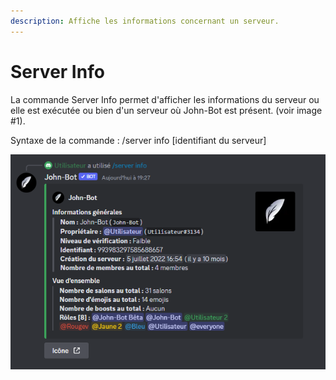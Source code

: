 ```yaml
---
description: Affiche les informations concernant un serveur.
---
```


# Server Info

La commande Server Info permet d'afficher les informations du serveur ou elle est exécutée ou bien d'un serveur où John-Bot est présent. (voir image #1).

Syntaxe de la commande : /server info \[identifiant du serveur]

![Image #1](../../../.gitbook/assets/ServerInfo.png)
